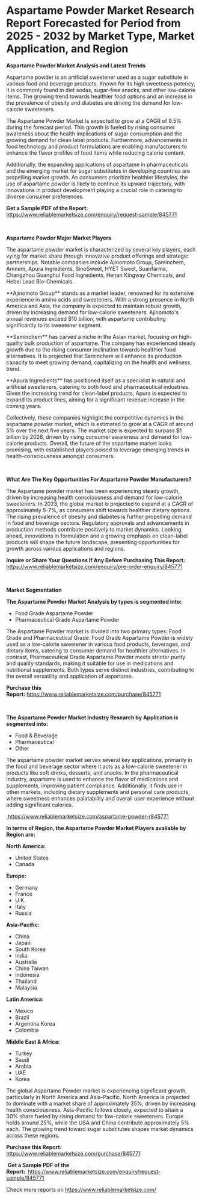 <p><h1>Aspartame Powder Market Research Report Forecasted for Period from 2025 -  2032 by Market Type, Market Application, and Region</h1></p><p><strong>Aspartame Powder Market Analysis and Latest Trends</strong></p>
<p><p>Aspartame powder is an artificial sweetener used as a sugar substitute in various food and beverage products. Known for its high sweetness potency, it is commonly found in diet sodas, sugar-free snacks, and other low-calorie items. The growing trend towards healthier food options and an increase in the prevalence of obesity and diabetes are driving the demand for low-calorie sweeteners. </p><p>The Aspartame Powder Market is expected to grow at a CAGR of 9.5% during the forecast period. This growth is fueled by rising consumer awareness about the health implications of sugar consumption and the growing demand for clean label products. Furthermore, advancements in food technology and product formulations are enabling manufacturers to enhance the flavor profiles of food items while reducing calorie content. </p><p>Additionally, the expanding applications of aspartame in pharmaceuticals and the emerging market for sugar substitutes in developing countries are propelling market growth. As consumers prioritize healthier lifestyles, the use of aspartame powder is likely to continue its upward trajectory, with innovations in product development playing a crucial role in catering to diverse consumer preferences.</p></p>
<p><strong>Get a Sample PDF of the Report:&nbsp;</strong> <a href="https://www.reliablemarketsize.com/enquiry/request-sample/845771?utm_campaign=2453&utm_medium=2&utm_source=Github&utm_content=ia&utm_term=01042025&utm_id=aspartame-powder">https://www.reliablemarketsize.com/enquiry/request-sample/845771</a></p>
<p>&nbsp;</p>
<p><strong>Aspartame Powder Major Market Players</strong></p>
<p><p>The aspartame powder market is characterized by several key players, each vying for market share through innovative product offerings and strategic partnerships. Notable companies include Ajinomoto Group, Saminchem, Amnem, Apura Ingredients, SinoSweet, HYET Sweet, Suanfarma, Changzhou Guanghui Food Ingredients, Henan Kingway Chemicals, and Hebei Lead Bio-Chemicals.</p><p>**Ajinomoto Group** stands as a market leader, renowned for its extensive experience in amino acids and sweeteners. With a strong presence in North America and Asia, the company is expected to maintain robust growth, driven by increasing demand for low-calorie sweeteners. Ajinomoto's annual revenues exceed $10 billion, with aspartame contributing significantly to its sweetener segment.</p><p>**Saminchem** has carved a niche in the Asian market, focusing on high-quality bulk production of aspartame. The company has experienced steady growth due to the rising consumer inclination towards healthier food alternatives. It is projected that Saminchem will enhance its production capacity to meet growing demand, capitalizing on the health and wellness trend.</p><p>**Apura Ingredients** has positioned itself as a specialist in natural and artificial sweeteners, catering to both food and pharmaceutical industries. Given the increasing trend for clean-label products, Apura is expected to expand its product lines, aiming for a significant revenue increase in the coming years.</p><p>Collectively, these companies highlight the competitive dynamics in the aspartame powder market, which is estimated to grow at a CAGR of around 5% over the next five years. The market size is expected to surpass $1 billion by 2028, driven by rising consumer awareness and demand for low-calorie products. Overall, the future of the aspartame market looks promising, with established players poised to leverage emerging trends in health-consciousness amongst consumers.</p></p>
<p>&nbsp;</p>
<p><strong>What Are The Key Opportunities For Aspartame Powder Manufacturers?</strong></p>
<p><p>The Aspartame powder market has been experiencing steady growth, driven by increasing health consciousness and demand for low-calorie sweeteners. In 2023, the global market is projected to expand at a CAGR of approximately 5-7%, as consumers shift towards healthier dietary options. The rising prevalence of obesity and diabetes is further propelling demand in food and beverage sectors. Regulatory approvals and advancements in production methods contribute positively to market dynamics. Looking ahead, innovations in formulation and a growing emphasis on clean-label products will shape the future landscape, presenting opportunities for growth across various applications and regions.</p></p>
<p><strong>Inquire or Share Your Questions If Any Before Purchasing This Report:</strong> <a href="https://www.reliablemarketsize.com/enquiry/pre-order-enquiry/845771?utm_campaign=2453&utm_medium=2&utm_source=Github&utm_content=ia&utm_term=01042025&utm_id=aspartame-powder">https://www.reliablemarketsize.com/enquiry/pre-order-enquiry/845771</a></p>
<p>&nbsp;</p>
<p><strong>Market Segmentation</strong></p>
<p><strong>The Aspartame Powder Market Analysis by types is segmented into:</strong></p>
<p><ul><li>Food Grade Aspartame Powder</li><li>Pharmaceutical Grade Aspartame Powder</li></ul></p>
<p><p>The Aspartame Powder market is divided into two primary types: Food Grade and Pharmaceutical Grade. Food Grade Aspartame Powder is widely used as a low-calorie sweetener in various food products, beverages, and dietary items, catering to consumer demand for healthier alternatives. In contrast, Pharmaceutical Grade Aspartame Powder meets stricter purity and quality standards, making it suitable for use in medications and nutritional supplements. Both types serve distinct industries, contributing to the overall versatility and application of aspartame.</p></p>
<p><strong>Purchase this Report:&nbsp;</strong><a href="https://www.reliablemarketsize.com/purchase/845771?utm_campaign=2453&utm_medium=2&utm_source=Github&utm_content=ia&utm_term=01042025&utm_id=aspartame-powder">https://www.reliablemarketsize.com/purchase/845771</a></p>
<p>&nbsp;</p>
<p><strong>The Aspartame Powder Market Industry Research by Application is segmented into:</strong></p>
<p><ul><li>Food & Beverage</li><li>Pharmaceutical</li><li>Other</li></ul></p>
<p><p>The aspartame powder market serves several key applications, primarily in the food and beverage sector where it acts as a low-calorie sweetener in products like soft drinks, desserts, and snacks. In the pharmaceutical industry, aspartame is used to enhance the flavor of medications and supplements, improving patient compliance. Additionally, it finds use in other markets, including dietary supplements and personal care products, where sweetness enhances palatability and overall user experience without adding significant calories.</p></p>
<p><a href="https://www.reliablemarketsize.com/aspartame-powder-r845771?utm_campaign=2453&utm_medium=2&utm_source=Github&utm_content=ia&utm_term=01042025&utm_id=aspartame-powder">&nbsp;https://www.reliablemarketsize.com/aspartame-powder-r845771</a></p>
<p><strong>In terms of Region, the Aspartame Powder Market Players available by Region are:</strong></p>
<p>
    <p> <strong> North America: </strong>
        <ul>
            <li>United States</li>
            <li>Canada</li>
        </ul>
        </p> 
    <p> <strong> Europe: </strong>
        <ul>
            <li>Germany</li>
            <li>France</li>
            <li>U.K.</li>
            <li>Italy</li>
            <li>Russia</li>
        </ul>
        </p> 
    <p> <strong> Asia-Pacific: </strong>
        <ul>
            <li>China</li>
            <li>Japan</li>
            <li>South Korea</li>
            <li>India</li>
            <li>Australia</li>
            <li>China Taiwan</li>
            <li>Indonesia</li>
            <li>Thailand</li>
            <li>Malaysia</li>
        </ul>
        </p> 
    <p> <strong> Latin America: </strong>
        <ul>
            <li>Mexico</li>
            <li>Brazil</li>
            <li>Argentina Korea</li>
            <li>Colombia</li>
        </ul>
        </p> 
    <p> <strong> Middle East & Africa: </strong>
        <ul>
            <li>Turkey</li>
            <li>Saudi</li>
            <li>Arabia</li>
            <li>UAE</li>
            <li>Korea</li>
        </ul>
    </p>
    </p>
<p><p>The global Aspartame Powder market is experiencing significant growth, particularly in North America and Asia-Pacific. North America is projected to dominate with a market share of approximately 35%, driven by increasing health consciousness. Asia-Pacific follows closely, expected to attain a 30% share fueled by rising demand for low-calorie sweeteners. Europe holds around 25%, while the USA and China contribute approximately 5% each. The growing trend toward sugar substitutes shapes market dynamics across these regions.</p></p>
<p><strong>Purchase this Report: </strong><a href="https://www.reliablemarketsize.com/purchase/845771?utm_campaign=2453&utm_medium=2&utm_source=Github&utm_content=ia&utm_term=01042025&utm_id=aspartame-powder">https://www.reliablemarketsize.com/purchase/845771</a></p>
<p>&nbsp;<strong>Get a Sample PDF of the Report:&nbsp;&nbsp;</strong><a href="https://www.reliablemarketsize.com/enquiry/request-sample/845771?utm_campaign=2453&utm_medium=2&utm_source=Github&utm_content=ia&utm_term=01042025&utm_id=aspartame-powder">https://www.reliablemarketsize.com/enquiry/request-sample/845771</a></p>
<p><strong></strong></p>
<p>Check more reports on <a href="https://www.reliablemarketsize.com/?utm_campaign=2453&utm_medium=2&utm_source=Github&utm_content=ia&utm_term=01042025&utm_id=aspartame-powder">https://www.reliablemarketsize.com/</a></p>